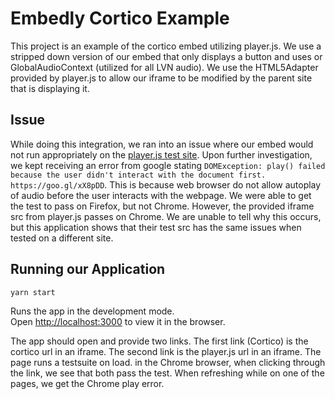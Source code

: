 # Embedly Cortico Example

This project is an example of the cortico embed utilizing player.js. We use a stripped down version of our embed that only displays a
button and uses or GlobalAudioContext (utilized for all LVN audio). We use the HTML5Adapter provided by player.js to allow our iframe to be modified by the parent site that is displaying it.

## Issue

While doing this integration, we ran into an issue where our embed would not run appropriately on the [player.js test site](playerjs.io/tests.htm). Upon further investigation, we kept receiving an error from google stating
`DOMException: play() failed because the user didn't interact with the document first. https://goo.gl/xX8pDD`.
This is because web browser do not allow autoplay of audio before the user interacts with the webpage. We were able to get the test to pass on Firefox, but not Chrome. However, the provided iframe src from player.js passes on Chrome. We are unable to tell why this occurs, but this application shows that their test src has the same issues when tested on a different site.

## Running our Application

`yarn start`

Runs the app in the development mode.\
Open [http://localhost:3000](http://localhost:3000) to view it in the browser.

The app should open and provide two links. The first link (Cortico) is the cortico url in an iframe. The second link is the player.js url in an iframe. The page runs a testsuite on load. in the Chrome browser, when clicking through the link, we see that both pass the test. When refreshing while on one of the pages, we get the Chrome play error.
